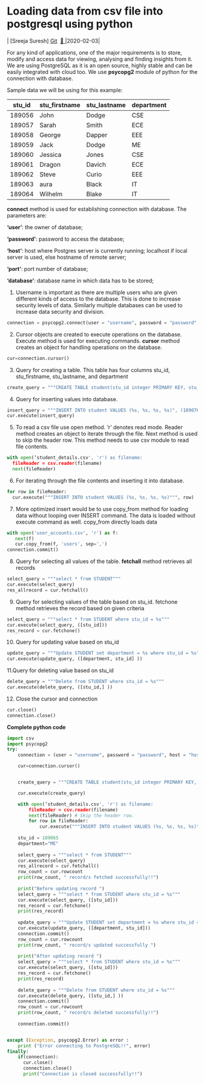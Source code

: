 # Loading data from csv file into postgresql using python

| [Sreeja Suresh] [Git](https://github.com/sreejasuresh007) &nbsp;[:email: ](mailto:sureshsreeja.2015@gmail.com)|2020-02-03|


For any kind of applications, one of the major requirements is to store, modify and access data for viewing, analysing and finding insights from it. We are using PostgreSQL as it is an open source, highly stable and can be easily integrated with cloud too. We use **psycopg2** module of python for the connection with database. 

Sample data we will be using for this example:

stu_id | stu_firstname | stu_lastname | department
------------ | -------------  | ------------- | -------------
189056 | John | Dodge | CSE
189057 | Sarah | Smith | ECE
189058 | George | Dapper | EEE
189059 | Jack | Dodge | ME
189060 | Jessica | Jones | CSE
189061 | Dragon | Davich | ECE
189062 | Steve | Curio | EEE
189063 | aura | Black | IT
189064 | Wilhelm | Blake | IT

**connect** method is used for establishing connection with database. The parameters are: 

**‘user’**: the owner of database; 

**‘password’**: password to access the database;

**‘host’**: host where Postgres server is currently running; localhost if local server is used, else hostname of remote server;

**‘port’**: port number of database;

**‘database’**: database name in which data has to be stored;

1. Username is important as there are multiple users who are given different kinds of access to the database. This is done to increase security levels of data. Similarly multiple databases can be used to increase data security and division. 

```python
connection = psycopg2.connect(user = "username", password = "password", host = "hostname", port = "port_number", database = "database")
```

2. Cursor objects are created to execute operations on the database. Execute method is used for executing commands. **cursor** method creates an object for handling operations on the database.

```python
cur=connection.cursor()
```

3. Query for creating a table. This table has four columns stu_id, stu_firstname, stu_lastname, and department

```python
create_query = """CREATE TABLE student(stu_id integer PRIMARY KEY, stu_firstname text, stu_lastname text, department text)"""   
```

4. Query for inserting values into database. 

```python
insert_query = """INSERT INTO student VALUES (%s, %s, %s, %s)", (189076, 'Alice', 'Bob', 'IT')""" 
cur.execute(insert_query) 
```

5. To read a csv file use open method. ‘r’ denotes read mode. Reader method creates an object to iterate through the file. Next method is used to skip the header row. This method needs to use csv module to read file contents.

```python
with open(‘student_details.csv', 'r') as filename:
  fileReader = csv.reader(filename)
  next(fileReader)
```

6. For iterating through the file contents and inserting it into database.

```python
for row in fileReader:
  cur.execute("""INSERT INTO student VALUES (%s, %s, %s, %s)""", row)
```

7. More optimized insert would be to use copy_from method for loading data without looping over INSERT command. The data is loaded without execute command as well. copy_from directly loads data 

```python
with open('user_accounts.csv', 'r') as f:
   next(f) 
   cur.copy_from(f, 'users', sep=',')
connection.commit()
```

8. Query for selecting all values of the table. **fetchall** method retrieves all records 

```python
select_query = """select * from STUDENT"""
cur.execute(select_query)
res_allrecord = cur.fetchall()
```

9. Query for selecting values of the table based on stu_id. fetchone method retrieves the record based on given criteria

```python
select_query = """select * from STUDENT where stu_id = %s"""
cur.execute(select_query, ([stu_id]))
res_record = cur.fetchone()
```

10. Query for updating value based on stu_id

```python
update_query = """Update STUDENT set department = %s where stu_id = %s"""    
cur.execute(update_query, ([department, stu_id] ))
```

11.Query for deleting value based on stu_id

```python
delete_query = """Delete from STUDENT where stu_id = %s"""
cur.execute(delete_query, ([stu_id,] ))
```

12. Close the cursor and connection

```python
cur.close()
connection.close()
```

**Complete python code**

```python
import csv
import psycopg2
try:
    connection = (user = "username", password = "password", host = "hostname", port = "port_number", database = "database")    

    cur=connection.cursor()


    create_query = """CREATE TABLE student(stu_id integer PRIMARY KEY, stu_firstname text, stu_lastname text, department text)"""    

    cur.execute(create_query)

    with open(‘student_details.csv', 'r') as filename:
        fileReader = csv.reader(filename)
        next(fileReader) # Skip the header row.
        for row in fileReader:
            cur.execute("""INSERT INTO student VALUES (%s, %s, %s, %s)""", row)
    
    stu_id = 189065
    department="ME"
    
    select_query = """select * from STUDENT"""
    cur.execute(select_query)
    res_allrecord = cur.fetchall()
    row_count = cur.rowcount
    print(row_count, " record/s fetched successfully!!")
    
    print("Before updating record ")
    select_query = """select * from STUDENT where stu_id = %s"""
    cur.execute(select_query, ([stu_id]))
    res_record = cur.fetchone()
    print(res_record)
    
    update_query = """Update STUDENT set department = %s where stu_id = %s"""
    cur.execute(update_query, ([department, stu_id]))
    connection.commit()
    row_count = cur.rowcount
    print(row_count, " record/s updated successfully ")
   
    print("After updating record ")
    select_query = """select * from STUDENT where stu_id = %s"""
    cur.execute(select_query, ([stu_id]))
    res_record = cur.fetchone()
    print(res_record)
    
    delete_query = """Delete from STUDENT where stu_id = %s"""
    cur.execute(delete_query, ([stu_id,] ))
    connection.commit()
    row_count = cur.rowcount
    print(row_count, " record/s deleted successfully!!")
   
    connection.commit()


except (Exception, psycopg2.Error) as error :
    print ("Error connecting to PostgreSQL!!", error)
finally:
    if(connection):
      cur.close()
      connection.close()
      print("Connection is closed successfully!!")
```

